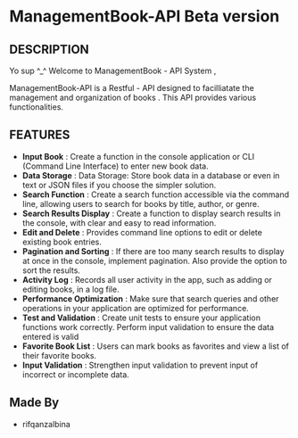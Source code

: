 # ManagementBook-API Beta version
## DESCRIPTION 
Yo sup ^_^
Welcome to ManagementBook - API System ,

ManagementBook-API is a Restful - API designed to facilliatate the management and organization of books . This API provides various functionalities. 

## FEATURES
- **Input Book** : Create a function in the console application or CLI (Command Line Interface) to enter new book data.
- **Data Storage** : Data Storage: Store book data in a database or even in text or JSON files if you choose the simpler solution.
- **Search Function** : Create a search function accessible via the command line, allowing users to search for books by title, author, or genre. 
- **Search Results Display** : Create a function to display search results in the console, with clear and easy to read information.
- **Edit and Delete** : Provides command line options to edit or delete existing book entries.
- **Pagination and Sorting** : If there are too many search results to display at once in the console, implement pagination. Also provide the option to sort the results. 
- **Activity Log** : Records all user activity in the app, such as adding or editing books, in a log file.
- **Performance Optimization** : Make sure that search queries and other operations in your application are optimized for performance. 
- **Test and Validation** : Create unit tests to ensure your application functions work correctly. Perform input validation to ensure the data entered is valid
- **Favorite Book List** : Users can mark books as favorites and view a list of their favorite books. 
- **Input Validation** : Strengthen input validation to prevent input of incorrect or incomplete data.

## Made By
- rifqanzalbina

